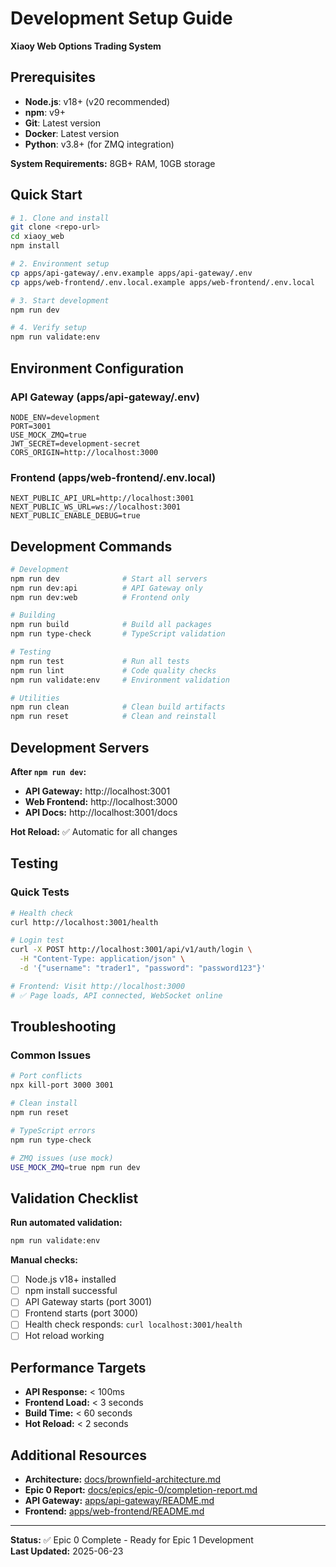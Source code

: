 # Development Setup Guide

**Xiaoy Web Options Trading System**

## Prerequisites

- **Node.js**: v18+ (v20 recommended)
- **npm**: v9+
- **Git**: Latest version
- **Docker**: Latest version
- **Python**: v3.8+ (for ZMQ integration)

**System Requirements:** 8GB+ RAM, 10GB storage

## Quick Start

```bash
# 1. Clone and install
git clone <repo-url>
cd xiaoy_web
npm install

# 2. Environment setup
cp apps/api-gateway/.env.example apps/api-gateway/.env
cp apps/web-frontend/.env.local.example apps/web-frontend/.env.local

# 3. Start development
npm run dev

# 4. Verify setup
npm run validate:env
```

## Environment Configuration

### API Gateway (apps/api-gateway/.env)
```env
NODE_ENV=development
PORT=3001
USE_MOCK_ZMQ=true
JWT_SECRET=development-secret
CORS_ORIGIN=http://localhost:3000
```

### Frontend (apps/web-frontend/.env.local)
```env
NEXT_PUBLIC_API_URL=http://localhost:3001
NEXT_PUBLIC_WS_URL=ws://localhost:3001
NEXT_PUBLIC_ENABLE_DEBUG=true
```

## Development Commands

```bash
# Development
npm run dev              # Start all servers
npm run dev:api          # API Gateway only
npm run dev:web          # Frontend only

# Building
npm run build            # Build all packages
npm run type-check       # TypeScript validation

# Testing
npm run test             # Run all tests
npm run lint             # Code quality checks
npm run validate:env     # Environment validation

# Utilities
npm run clean            # Clean build artifacts
npm run reset            # Clean and reinstall
```

## Development Servers

**After `npm run dev`:**
- **API Gateway:** http://localhost:3001
- **Web Frontend:** http://localhost:3000
- **API Docs:** http://localhost:3001/docs

**Hot Reload:** ✅ Automatic for all changes

## Testing

### Quick Tests
```bash
# Health check
curl http://localhost:3001/health

# Login test
curl -X POST http://localhost:3001/api/v1/auth/login \
  -H "Content-Type: application/json" \
  -d '{"username": "trader1", "password": "password123"}'

# Frontend: Visit http://localhost:3000
# ✅ Page loads, API connected, WebSocket online
```

## Troubleshooting

### Common Issues

```bash
# Port conflicts
npx kill-port 3000 3001

# Clean install
npm run reset

# TypeScript errors
npm run type-check

# ZMQ issues (use mock)
USE_MOCK_ZMQ=true npm run dev
```

## Validation Checklist

**Run automated validation:**
```bash
npm run validate:env
```

**Manual checks:**
- [ ] Node.js v18+ installed
- [ ] npm install successful
- [ ] API Gateway starts (port 3001)
- [ ] Frontend starts (port 3000)
- [ ] Health check responds: `curl localhost:3001/health`
- [ ] Hot reload working

## Performance Targets

- **API Response:** < 100ms
- **Frontend Load:** < 3 seconds
- **Build Time:** < 60 seconds
- **Hot Reload:** < 2 seconds

## Additional Resources

- **Architecture:** [docs/brownfield-architecture.md](./docs/brownfield-architecture.md)
- **Epic 0 Report:** [docs/epics/epic-0/completion-report.md](./docs/epics/epic-0/completion-report.md)
- **API Gateway:** [apps/api-gateway/README.md](./apps/api-gateway/README.md)
- **Frontend:** [apps/web-frontend/README.md](./apps/web-frontend/README.md)

---

**Status:** ✅ Epic 0 Complete - Ready for Epic 1 Development  
**Last Updated:** 2025-06-23